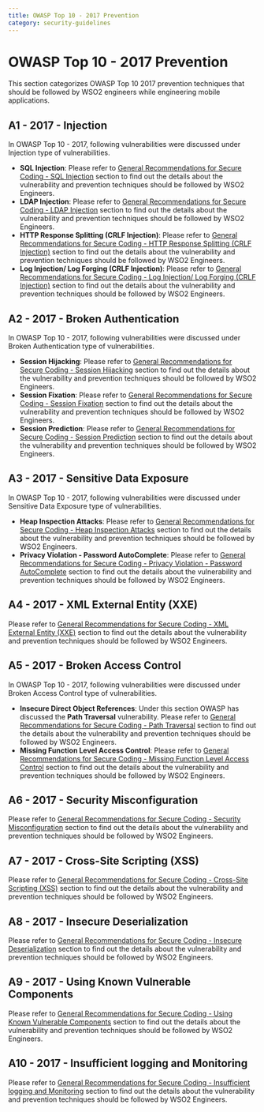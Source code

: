 ```yaml
---
title: OWASP Top 10 - 2017 Prevention
category: security-guidelines
---
```


# OWASP Top 10 - 2017 Prevention


This section categorizes OWASP Top 10 2017 prevention techniques that should be followed by WSO2 engineers while engineering mobile applications.

## A1 - 2017 - Injection
In OWASP Top 10 - 2017, following vulnerabilities were discussed under Injection type of vulnerabilities.

* **SQL Injection**: Please refer to [General Recommendations for Secure Coding - SQL Injection](/security-guidelines/secure-engineering-guidelines/secure-coding-guidlines/general-recommendations-for-secure-coding/#sql-injection) section to find out the details about the vulnerability and prevention techniques should be followed by WSO2 Engineers.
* **LDAP Injection**: Please refer to [General Recommendations for Secure Coding - LDAP Injection](/security-guidelines/secure-engineering-guidelines/secure-coding-guidlines/general-recommendations-for-secure-coding/#ldap-injection) section to find out the details about the vulnerability and prevention techniques should be followed by WSO2 Engineers.
* **HTTP Response Splitting (CRLF Injection)**: Please refer to [General Recommendations for Secure Coding - HTTP Response Splitting (CRLF Injection)](/security-guidelines/secure-engineering-guidelines/secure-coding-guidlines/general-recommendations-for-secure-coding/#http-response-splitting-crlf-injection) section to find out the details about the vulnerability and prevention techniques should be followed by WSO2 Engineers.
* **Log Injection/ Log Forging (CRLF Injection)**: Please refer to [General Recommendations for Secure Coding - Log Injection/ Log Forging (CRLF Injection)](/security-guidelines/secure-engineering-guidelines/secure-coding-guidlines/general-recommendations-for-secure-coding/#log-injection-log-forging-crlf-injection) section to find out the details about the vulnerability and prevention techniques should be followed by WSO2 Engineers.


## A2 - 2017 - Broken Authentication
In OWASP Top 10 - 2017, following vulnerabilities were discussed under Broken Authentication type of vulnerabilities.  

* **Session Hijacking**: Please refer to [General Recommendations for Secure Coding - Session Hijacking](/security-guidelines/secure-engineering-guidelines/secure-coding-guidlines/general-recommendations-for-secure-coding/#session-hijacking) section to find out the details about the vulnerability and prevention techniques should be followed by WSO2 Engineers.
* **Session Fixation**: Please refer to [General Recommendations for Secure Coding - Session Fixation](/security-guidelines/secure-engineering-guidelines/secure-coding-guidlines/general-recommendations-for-secure-coding/#session-fixation) section to find out the details about the vulnerability and prevention techniques should be followed by WSO2 Engineers.
* **Session Prediction**: Please refer to [General Recommendations for Secure Coding - Session Prediction](/security-guidelines/secure-engineering-guidelines/secure-coding-guidlines/general-recommendations-for-secure-coding/#session-prediction) section to find out the details about the vulnerability and prevention techniques should be followed by WSO2 Engineers.


## A3 - 2017 - Sensitive Data Exposure 
In OWASP Top 10 - 2017, following vulnerabilities were discussed under Sensitive Data Exposure type of vulnerabilities.  

* **Heap Inspection Attacks**: Please refer to [General Recommendations for Secure Coding - Heap Inspection Attacks](/security-guidelines/secure-engineering-guidelines/secure-coding-guidlines/general-recommendations-for-secure-coding/#heap-inspection-attacks) section to find out the details about the vulnerability and prevention techniques should be followed by WSO2 Engineers.
* **Privacy Violation - Password AutoComplete**: Please refer to [General Recommendations for Secure Coding - Privacy Violation - Password AutoComplete](/security-guidelines/secure-engineering-guidelines/secure-coding-guidlines/general-recommendations-for-secure-coding/#privacy-violation-password-autocomplete) section to find out the details about the vulnerability and prevention techniques should be followed by WSO2 Engineers.


## A4 - 2017 - XML External Entity (XXE)
Please refer to [General Recommendations for Secure Coding - XML External Entity (XXE)](/security-guidelines/secure-engineering-guidelines/secure-coding-guidlines/general-recommendations-for-secure-coding/#xml-external-entity-xxe) section to find out the details about the vulnerability and prevention techniques should be followed by WSO2 Engineers.


## A5 - 2017 - Broken Access Control
In OWASP Top 10 - 2017, following vulnerabilities were discussed under Broken Access Control type of vulnerabilities.

* **Insecure Direct Object References**: Under this section OWASP has discussed the **Path Traversal** vulnerability. Please refer to [General Recommendations for Secure Coding - Path Traversal](/security-guidelines/secure-engineering-guidelines/secure-coding-guidlines/general-recommendations-for-secure-coding/#path-traversal) section to find out the details about the vulnerability and prevention techniques should be followed by WSO2 Engineers.
* **Missing Function Level Access Control**: Please refer to [General Recommendations for Secure Coding - Missing Function Level Access Control](/security-guidelines/secure-engineering-guidelines/secure-coding-guidlines/general-recommendations-for-secure-coding/#missing-function-level-access-control) section to find out the details about the vulnerability and prevention techniques should be followed by WSO2 Engineers.


## A6 - 2017 - Security Misconfiguration
Please refer to [General Recommendations for Secure Coding - Security Misconfiguration](/security-guidelines/secure-engineering-guidelines/secure-coding-guidlines/general-recommendations-for-secure-coding/#security-misconfiguration) section to find out the details about the vulnerability and prevention techniques should be followed by WSO2 Engineers.


## A7 - 2017 - Cross-Site Scripting (XSS)
Please refer to [General Recommendations for Secure Coding - Cross-Site Scripting (XSS)](/security-guidelines/secure-engineering-guidelines/secure-coding-guidlines/general-recommendations-for-secure-coding/#cross-site-scripting-xss) section to find out the details about the vulnerability and prevention techniques should be followed by WSO2 Engineers.


## A8 - 2017 - Insecure Deserialization
Please refer to [General Recommendations for Secure Coding - Insecure Deserialization](/security-guidelines/secure-engineering-guidelines/secure-coding-guidlines/general-recommendations-for-secure-coding/#insecure-deserialization) section to find out the details about the vulnerability and prevention techniques should be followed by WSO2 Engineers.


## A9 - 2017 - Using Known Vulnerable Components
Please refer to [General Recommendations for Secure Coding - Using Known Vulnerable Components](/security-guidelines/secure-engineering-guidelines/secure-coding-guidlines/general-recommendations-for-secure-coding/#using-known-vulnerable-components) section to find out the details about the vulnerability and prevention techniques should be followed by WSO2 Engineers.


## A10 - 2017 - Insufficient logging and Monitoring
Please refer to [General Recommendations for Secure Coding - Insufficient logging and Monitoring](/security-guidelines/secure-engineering-guidelines/secure-coding-guidlines/general-recommendations-for-secure-coding/#insufficient-logging-and-monitoring) section to find out the details about the vulnerability and prevention techniques should be followed by WSO2 Engineers.
